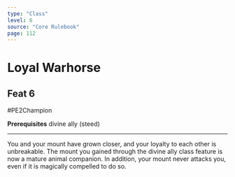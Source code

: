 ```yaml
---
type: "Class"
level: 6
source: "Core Rulebook"
page: 112
---
```

# Loyal Warhorse
## Feat 6
#PE2Champion

**Prerequisites** divine ally (steed)

---
You and your mount have grown closer, and your loyalty to each other is unbreakable. The mount you gained through the divine ally class feature is now a mature animal companion. In addition, your mount never attacks you, even if it is magically compelled to do so.